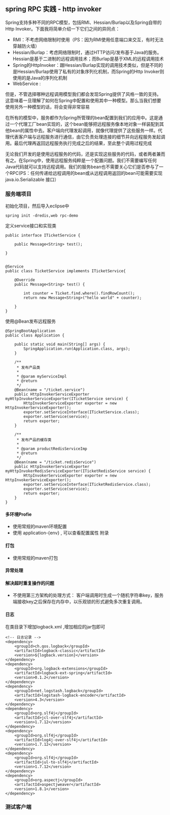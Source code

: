 ## spring RPC 实践 - http invoker

Spring支持多种不同的RPC模型，包括RMI、Hessian/Burlap以及Spring自带的Http Invoker。下面我将简单介绍一下它们之间的异同点：

- RMI：不考虑网络限制时使用（PS：因为RMI使用任意端口来交互，有时无法穿越防火墙）
- Hessian/Burlap：考虑网络限制时，通过HTTP访问/发布基于Java的服务。Hessian是基于二进制的远程调用技术；而Burlap是基于XML的远程调用技术
- Spring的HttpInvoker：跟Hessian/Burlap实现的调用技术类似，但是不同的是Hessian/Burlap使用了私有的对象序列化机制，而Spring的Http Invoker则使用的是Java的序列化机制
- WebService : 

但是，不管选择哪种远程调用模型我们都会发现Spring提供了风格一致的支持。这意味着一旦理解了如何在Spring中配置和使用其中一种模型。那么当我们想要使用另外一种模型的话，将会变得非常容易

在所有的模型中，服务都作为Spring所管理的bean配置到我们的应用中。这是通过一个代理工厂bean实现的，这个bean能够把远程服务像本地对象一样装配到其他bean的属性中去。客户端向代理发起调用，就像代理提供了这些服务一样。代理代表客户端与远程服务进行通信，由它负责处理连接的细节并向远程服务发起调用。最后代理再返回远程服务执行完成之后的结果，至此整个调用过程完成

无论我们开发的是使用远程服务的代码，还是实现这些服务的代码，或者两者兼而有之。在Spring中，使用远程服务纯粹是一个配置问题。我们不需要编写任何Java代码就可以支持远程调用。我们的服务bean也不需要关心它们是否参与了一个RPC(PS：任何传递给远程调用的bean或从远程调用返回的bean可能需要实现java.io.Serializable 接口）


### 服务端项目


初始化项目，然后导入eclipse中

```
spring init -dredis,web rpc-demo
```

定义service接口和实现类

```
public interface ITicketService {
	
	public Message<String> test();

}


@Service
public class TicketService implements ITicketService{

	@Override
	public Message<String> test() {
		
		int counter = Ticket.find.where().findRowCount();		
		return new Message<String>("hello world" + counter);

	}
}
```

使用@Bean发布远程服务
```
@SpringBootApplication
public class Application {
	
	public static void main(String[] args) {
		SpringApplication.run(Application.class, args);
	}

	/**
	 * 发布产品类
	 * 
	 * @param myServiceImpl
	 * @return
	 */
	@Bean(name = "/ticket.service")
	public HttpInvokerServiceExporter myHttpInvokerServiceExporter(ITicketService service) {
	    HttpInvokerServiceExporter exporter = new HttpInvokerServiceExporter();
	    exporter.setServiceInterface(ITicketService.class);
	    exporter.setService(service);
	    return exporter;
	}
	
	/**
	 * 发布产品的缓存类
	 * 
	 * @param productRedisServiceImp
	 * @return
	 */
	@Bean(name = "/ticket.redisService")
	public HttpInvokerServiceExporter myHttpInvokerRedisServiceExporter(ITicketRedisService service) {
	    HttpInvokerServiceExporter exporter = new HttpInvokerServiceExporter();
	    exporter.setServiceInterface(ITicketRedisService.class);
	    exporter.setService(service);
	    return exporter;
	}
}

```

#### 多环境Profie

- 使用常规的maven环境配置
- 使用 application-{env} , 可以查看配置属性 附录

#### 打包

- 使用常规的maven打包

#### 异常处理


#### 解决**超时**重复操作的问题

- 不使用第三方架构的处理方式： 客户端调用时生成一个随机字符串key，服务端接收key之后保存在内存中，以乐观锁的形式避免多次重复调用。


#### 日志

在类目录下增加logback.xml ,增加相应的jar包即可

```
<!-- 日志记录 -->
<dependency>
	<groupId>ch.qos.logback</groupId>
	<artifactId>logback-classic</artifactId>
	<version>${logback.version}</version>
</dependency>
<dependency>
	<groupId>org.logback-extensions</groupId>
	<artifactId>logback-ext-spring</artifactId>
	<version>0.1.2</version>
</dependency>
<dependency>
	<groupId>net.logstash.logback</groupId>
	<artifactId>logstash-logback-encoder</artifactId>
	<version>4.3</version>
</dependency>
<dependency>
	<groupId>org.slf4j</groupId>
	<artifactId>jcl-over-slf4j</artifactId>
	<version>1.7.12</version>
</dependency>
<dependency>
	<groupId>org.slf4j</groupId>
	<artifactId>log4j-over-slf4j</artifactId>
	<version>1.7.12</version>
</dependency>
<dependency>
	<groupId>org.slf4j</groupId>
	<artifactId>jul-to-slf4j</artifactId>
	<version>1.7.12</version>
</dependency>
<dependency>
	<groupId>org.aspectj</groupId>
	<artifactId>aspectjweaver</artifactId>
	<version>1.8.1</version>
</dependency>
```

### 测试客户端



